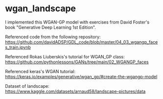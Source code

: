 # wgan_landscape

I implemented this WGAN-GP model with exercises from David Foster's book "Generative Deep Learning 1st Edition".

Referenced code from the following repository: https://github.com/davidADSP/GDL_code/blob/master/04_03_wgangp_faces_train.ipynb

Referenced Rokas Liuberskis's tutorial for WGAN_GP class: https://github.com/pythonlessons/GANs/tree/main/02_WGANGP_faces

Referenced keras's WGAN tutorial: https://keras.io/examples/generative/wgan_gp/#create-the-wgangp-model

Dataset of landscape: https://www.kaggle.com/datasets/arnaud58/landscape-pictures/data
